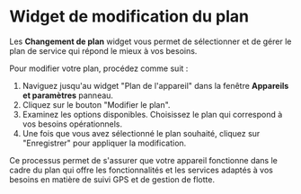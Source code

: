 # Widget de modification du plan

Les **Changement de plan** widget vous permet de sélectionner et de gérer le plan de service qui répond le mieux à vos besoins.

Pour modifier votre plan, procédez comme suit :

1. Naviguez jusqu'au widget "Plan de l'appareil" dans la fenêtre **Appareils et paramètres** panneau.
2. Cliquez sur le bouton "Modifier le plan".
3. Examinez les options disponibles. Choisissez le plan qui correspond à vos besoins opérationnels.
4. Une fois que vous avez sélectionné le plan souhaité, cliquez sur "Enregistrer" pour appliquer la modification.

Ce processus permet de s'assurer que votre appareil fonctionne dans le cadre du plan qui offre les fonctionnalités et les services adaptés à vos besoins en matière de suivi GPS et de gestion de flotte.